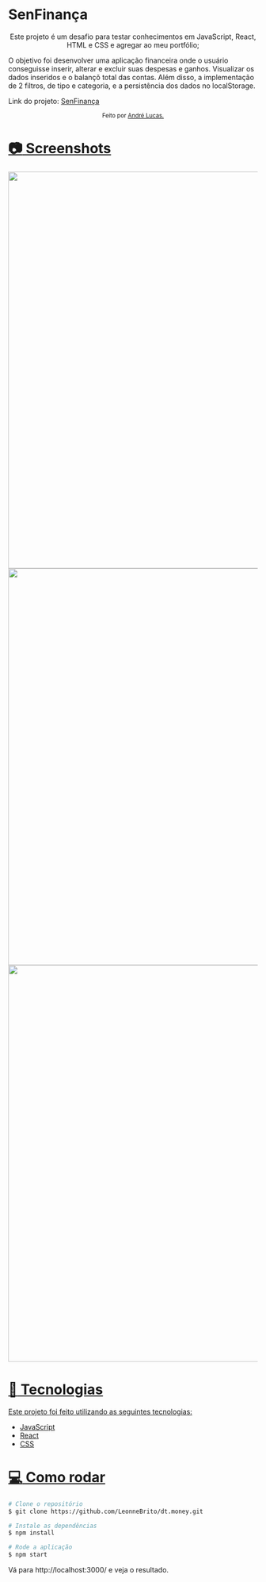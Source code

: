 # SenFinança

<p align="center">
  Este projeto é um desafio para testar conhecimentos em JavaScript, React, HTML e CSS e agregar ao meu portfólio;

  O objetivo foi desenvolver uma aplicação financeira onde o usuário conseguisse inserir, alterar e excluir suas despesas e ganhos. Visualizar os dados inseridos e o balançõ total das contas. Além disso, a implementação de 2 filtros, de tipo e categoria, e a persistência dos dados no localStorage.
</p>

Link do projeto: [SenFinança](https://glittery-queijadas-7343b7.netlify.app/)

<div align="center">
  <sub> Feito por
    <a href="https://github.com/andrelucasf">André Lucas.
  </sub>
</div>


# :camera: Screenshots
<div align="center">
   <img src="./../SenFinanca/src/assets/sen-financa.png" width="800px">
   <img src="./../SenFinanca/src/assets/sen-financa-2.png" width="800px">
   <img src="./../SenFinanca/src/assets/sen-financa-3.png" width="800px">
</div>

# :rocket: Tecnologias

Este projeto foi feito utilizando as seguintes tecnologias:

- JavaScript      
- React    
- CSS

# :computer: Como rodar

```bash
# Clone o repositório
$ git clone https://github.com/LeonneBrito/dt.money.git
```

```bash
# Instale as dependências
$ npm install

# Rode a aplicação
$ npm start
```
Vá para http://localhost:3000/ e veja o resultado.
